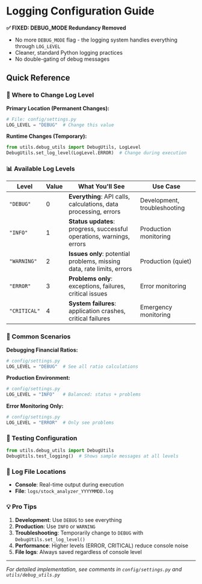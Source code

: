 # Logging Configuration Guide

**✅ FIXED: DEBUG_MODE Redundancy Removed**
- No more `DEBUG_MODE` flag - the logging system handles everything through `LOG_LEVEL`
- Cleaner, standard Python logging practices
- No double-gating of debug messages

## Quick Reference

### 🔧 Where to Change Log Level

**Primary Location (Permanent Changes):**
```python
# File: config/settings.py
LOG_LEVEL = "DEBUG"  # Change this value
```

**Runtime Changes (Temporary):**
```python
from utils.debug_utils import DebugUtils, LogLevel
DebugUtils.set_log_level(LogLevel.ERROR)  # Change during execution
```

### 📊 Available Log Levels

| Level | Value | What You'll See | Use Case |
|-------|-------|-----------------|----------|
| `"DEBUG"` | 0 | **Everything**: API calls, calculations, data processing, errors | Development, troubleshooting |
| `"INFO"` | 1 | **Status updates**: progress, successful operations, warnings, errors | Production monitoring |
| `"WARNING"` | 2 | **Issues only**: potential problems, missing data, rate limits, errors | Production (quiet) |
| `"ERROR"` | 3 | **Problems only**: exceptions, failures, critical issues | Error monitoring |
| `"CRITICAL"` | 4 | **System failures**: application crashes, critical failures | Emergency monitoring |

### 🎯 Common Scenarios

**Debugging Financial Ratios:**
```python
# config/settings.py
LOG_LEVEL = "DEBUG"  # See all ratio calculations
```

**Production Environment:**
```python
# config/settings.py  
LOG_LEVEL = "INFO"   # Balanced: status + problems
```

**Error Monitoring Only:**
```python
# config/settings.py
LOG_LEVEL = "ERROR"  # Only see problems
```

### 🧪 Testing Configuration

```python
from utils.debug_utils import DebugUtils
DebugUtils.test_logging()  # Shows sample messages at all levels
```

### 📁 Log File Locations

- **Console**: Real-time output during execution
- **File**: `logs/stock_analyzer_YYYYMMDD.log`

### 💡 Pro Tips

1. **Development**: Use `DEBUG` to see everything
2. **Production**: Use `INFO` or `WARNING` 
3. **Troubleshooting**: Temporarily change to `DEBUG` with `DebugUtils.set_log_level()`
4. **Performance**: Higher levels (ERROR, CRITICAL) reduce console noise
5. **File logs**: Always saved regardless of console level

---

*For detailed implementation, see comments in `config/settings.py` and `utils/debug_utils.py`*